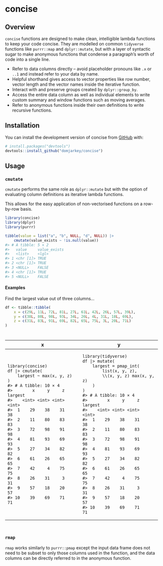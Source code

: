 
<!-- README.md is generated from README.Rmd. Please edit that file -->

# concise

<!-- badges: start -->
<!-- badges: end -->

## Overview

`concise` functions are designed to make clean, intelligible lambda
functions to keep your code concise. They are modelled on common
`tidyverse` functions like `purrr::map` and `dplyr::mutate`, but with a
layer of syntactic sugar to make anonymous functions that condense a
paragraph’s worth of code into a single line.

- Refer to data columns directly – avoid placeholder pronouns like `.x`
  or `..1` and instead refer to your data by name.
- Helpful shorthand gives access to vector properties like row number,
  vector length and the vector names inside the iterative function.
- Interact with and preserve groups created by `dplyr::group_by`.
- Access the entire data column as well as individual elements to write
  custom summary and window functions such as moving averages.
- Refer to anonymous functions inside their own definitions to write
  recursive functions.

## Installation

You can install the development version of concise from
[GitHub](https://github.com/) with:

``` r
# install.packages("devtools")
devtools::install_github("domjarkey/concise")
```

## Usage

### `cmutate`

`cmutate` performs the same role as `dplyr::mutate` but with the option
of evaluating column definitions as iterative lambda functions.

This allows for the easy application of non-vectorised functions on a
row-by-row basis.

``` r
library(concise)
library(dplyr)
library(purrr)

tibble(value = list("a", "b", NULL, "d", NULL)) |>
    cmutate(value_exists ~ !is.null(value))
#> # A tibble: 5 × 2
#>   value     value_exists
#>   <list>    <lgl>       
#> 1 <chr [1]> TRUE        
#> 2 <chr [1]> TRUE        
#> 3 <NULL>    FALSE       
#> 4 <chr [1]> TRUE        
#> 5 <NULL>    FALSE
```

#### Examples

Find the largest value out of three columns…

``` r
df <- tibble::tibble(
    x = c(29L, 11L, 72L, 81L, 27L, 61L, 42L, 26L, 57L, 39L),
    y = c(38L, 80L, 98L, 93L, 34L, 26L, 4L, 31L, 18L, 69L),
    z = c(31L, 83L, 91L, 69L, 82L, 65L, 75L, 3L, 20L, 71L)
)
```

<div id="itcvgajlzv" style="padding-left:0px;padding-right:0px;padding-top:10px;padding-bottom:10px;overflow-x:auto;overflow-y:auto;width:auto;height:auto;">
<table class="gt_table" data-quarto-disable-processing="false" data-quarto-bootstrap="false">
  <thead>
    &#10;    <tr class="gt_col_headings">
      <th class="gt_col_heading gt_columns_bottom_border gt_left" rowspan="1" colspan="1" scope="col" id="x">x</th>
      <th class="gt_col_heading gt_columns_bottom_border gt_left" rowspan="1" colspan="1" scope="col" id="y">y</th>
    </tr>
  </thead>
  <tbody class="gt_table_body">
    <tr><td headers="x" class="gt_row gt_left"><div class='gt_from_md'><pre><code class="language-r">library(concise)
df |&gt; cmutate(
    largest ~ max(x, y, z)
)
#&gt; # A tibble: 10 × 4
#&gt;        x     y     z largest
#&gt;    &lt;int&gt; &lt;int&gt; &lt;int&gt;   &lt;int&gt;
#&gt;  1    29    38    31      38
#&gt;  2    11    80    83      83
#&gt;  3    72    98    91      98
#&gt;  4    81    93    69      93
#&gt;  5    27    34    82      82
#&gt;  6    61    26    65      65
#&gt;  7    42     4    75      75
#&gt;  8    26    31     3      31
#&gt;  9    57    18    20      57
#&gt; 10    39    69    71      71
</code></pre>
</div></td>
<td headers="y" class="gt_row gt_left"><div class='gt_from_md'><pre><code class="language-r">library(tidyverse)
df |&gt; mutate(
    largest = pmap_int(
        list(x, y, z),
        \\(x, y, z) max(x, y, z)
    )
)
#&gt; # A tibble: 10 × 4
#&gt;        x     y     z largest
#&gt;    &lt;int&gt; &lt;int&gt; &lt;int&gt;   &lt;int&gt;
#&gt;  1    29    38    31      38
#&gt;  2    11    80    83      83
#&gt;  3    72    98    91      98
#&gt;  4    81    93    69      93
#&gt;  5    27    34    82      82
#&gt;  6    61    26    65      65
#&gt;  7    42     4    75      75
#&gt;  8    26    31     3      31
#&gt;  9    57    18    20      57
#&gt; 10    39    69    71      71
</code></pre>
</div></td></tr>
  </tbody>
  &#10;  
</table>
</div>

### `rmap`

`rmap` works similarly to `purrr::pmap` except the input data frame does
not need to be subset to only those columns used in the function, and
the data columns can be directly referred to in the anonymous function.
